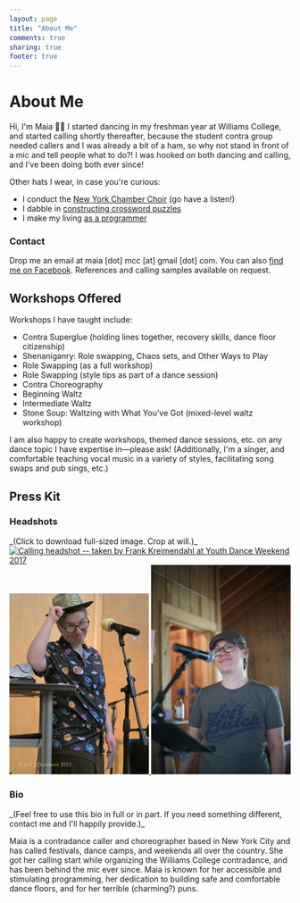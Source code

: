 ```yaml
---
layout: page
title: "About Me"
comments: true
sharing: true
footer: true
---
```

# About Me
Hi, I'm Maia 👋🏻 I started dancing in my freshman year at Williams College, and started calling shortly thereafter, because the student contra group needed callers and I was already a bit of a ham, so why not stand in front of a mic and tell people what to do?! I was hooked on both dancing and calling, and I've been doing both ever since!

Other hats I wear, in case you're curious:

<ul class="narrow-top">
	<li>
		I conduct the <a href="https://www.chamberchoirs.nyc/welcome" target="_blank">New York Chamber Choir</a> (go have a listen!)
	</li>
	<li>
		I dabble in <a href="https://crosswords.maiamccormick.com" target="_blank">constructing crossword puzzles</a>
	</li>
	<li>
		I make my living <a href="https://code.maiamccormick.com" target="_blank">as a programmer</a>
	</li>
</ul>

### Contact
Drop me an email at maia [dot] mcc [at] gmail [dot] com. You can also [find me on Facebook](//www.facebook.com/maiacallsdances). References and calling samples available on request.

## Workshops Offered
Workshops I have taught include:
* Contra Superglue (holding lines together, recovery skills, dance floor citizenship)
* Shenaniganry: Role swapping, Chaos sets, and Other Ways to Play
* Role Swapping (as a full workshop)
* Role Swapping (style tips as part of a dance session)
* Contra Choreography
* Beginning Waltz
* Intermediate Waltz
* Stone Soup: Waltzing with What You've Got (mixed-level waltz workshop)

I am also happy to create workshops, themed dance sessions, etc. on any dance topic I have expertise in—please ask! (Additionally, I'm a singer, and comfortable teaching vocal music in a variety of styles, facilitating song swaps and pub sings, etc.)

<h2 id="press-kit">Press Kit</h2>

<h3 id="headshots">Headshots</h3>
_(Click to download full-sized image. Crop at will.)_

<div class="image-gallery">
	<a href="/assets/images/calling_headshot.jpg" title="Calling headshot -- taken by Frank Kreimendahl at Youth Dance Weekend 2017" target="_blank">
		<img src="/assets/images/calling_headshot.jpg" alt="Calling headshot -- taken by Frank Kreimendahl at Youth Dance Weekend 2017" width="250" />
	</a>
	<a href="/assets/images/headshot-qcdc-2023.jpg" title="Calling headshot -- taken by Julia J. Chambers at Queer Contra Dance Camp 2023" target="_blank">
		<img src="/assets/images/headshot-qcdc-2023.jpg" alt="Calling headshot -- taken by Julia J. Chambers at Queer Contra Dance Camp 2023" width="250" />
	</a>
	<a href="/assets/images/headshot-lcfd-2024.jpg" title="Calling headshot -- taken by Harris Lapiroff at LCFD Spring Camp 2024" target="_blank">
		<img src="/assets/images/headshot-lcfd-2024.jpg" alt="Calling headshot -- taken by Harris Lapiroff at LCFD Spring Camp 2024" width="250" />
	</a>
</div>



<h3 id="bio">Bio</h3>
_(Feel free to use this bio in full or in part. If you need something different, contact me and I'll happily provide.)_

Maia is a contradance caller and choreographer based in New York City and has called festivals, dance camps, and weekends all over the country. She got her calling start while organizing the Williams College contradance, and has been behind the mic ever since. Maia is known for her accessible and stimulating programming, her dedication to building safe and comfortable dance floors, and for her terrible (charming?) puns.

<!--
<h3 id="testimonials">Testimonials</h3>
* "Maia McCormick was incredible. She handled the topic of role swapping with grace and encouragement. I had such a fun time!" (Balance the Bay 2024 attendee)
* "I've noticed that you only tell a joke or an anecdote when it's relevant or when you need to kill some time, and I appreciate that - it makes for a very tight-feeling evening where I feel like we danced as much as we could." (Boston-area dancer)
-->

<!--
<h3 id="calling-samples">Calling Samples</h3>

_(References available on request.)_

<ul class="media-samples">
  <li>
    <iframe width="420" height="315" src="//www.youtube.com/embed/D650GZoFZg8" frameborder="0" allowfullscreen=""></iframe>
  </li>
  <li>
    <iframe width="420" height="315" src="//www.youtube.com/embed/E_dYxngm24Q" frameborder="0" allowfullscreen=""></iframe>
  </li>
</ul>
-->

